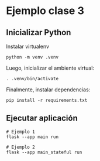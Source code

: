 # Ejemplo clase 3

## Inicializar Python
Instalar virtualenv

```shell
python -m venv .venv
```

Luego, inicializar el ambiente virtual:
```shell
. .venv/bin/activate
```

Finalmente, instalar dependencias:

```shell
pip install -r requirements.txt
```

## Ejecutar aplicación
```shell
# Ejemplo 1
flask --app main run

# Ejemplo 2
flask --app main_stateful run
```
